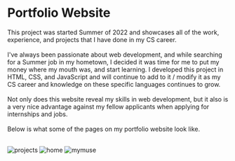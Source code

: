 <h1>Portfolio Website</h1>
This project was started Summer of 2022 and showcases all of the work, experience, and projects that I have done in my CS career.
<br><br>
I've always been passionate about web development, and while searching for a Summer job in my hometown, I decided it was time for me to put my money where my mouth was, and start learning. I developed this project in HTML, CSS, and JavaScript and will continue to add to it / modify it as my CS career and knowledge on these specific languages continues to grow.
<br><br>
Not only does this website reveal my skills in web development, but it also is a very nice advantage against my fellow applicants when applying for internships and jobs.
<br><br>
Below is what some of the pages on my portfolio website look like.
<br><br>

![projects](https://user-images.githubusercontent.com/107379037/220225558-c19c50ea-05e7-4fca-9a7d-2dee6f1826ca.PNG)
![home](https://user-images.githubusercontent.com/107379037/220225560-e9ef9129-4046-43e1-b42b-b173b4f66117.PNG)
![mymuse](https://user-images.githubusercontent.com/107379037/220225561-78bdb3c8-8e92-4125-ab8d-48d3c47725b1.png)
